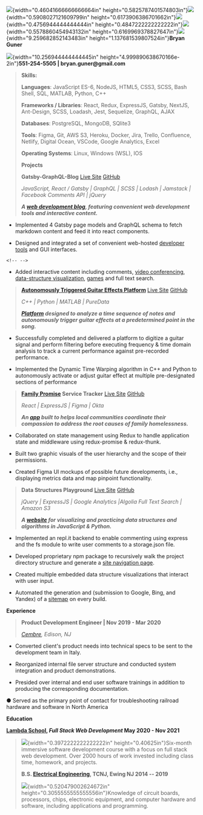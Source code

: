 ![](media/image1.png){width="0.46041666666666664in"
height="0.5825787401574803in"}![](media/image2.png){width="0.5908027121609799in"
height="0.6173906386701662in"}![](media/image3.png){width="0.4756944444444444in"
height="0.4847222222222222in"}![](media/image4.png){width="0.5578860454943132in"
height="0.6169969378827647in"}![](media/image5.png){width="9.259682852143483in"
height="1.137681539807524in"}**Bryan Guner**

![](media/image6.png){width="10.256944444444445in"
height="4.999890638670166e-2in"}**551-254-5505 \|
bryan.guner\@gmail.com**

> **Skills:**
>
> **Languages**: JavaScript ES-6, NodeJS, HTML5, CSS3, SCSS, Bash Shell,
> SQL, MATLAB, Python, C++
>
> **Frameworks / Libraries**: React, Redux, ExpressJS, Gatsby, NextJS,
> Ant-Design, SCSS, Loadash, Jest, Sequelize, GraphQL, AJAX
>
> **Databases**: PostgreSQL, MongoDB, SQlite3
>
> **Tools**: Figma, Git, AWS S3, Heroku, Docker, Jira, Trello,
> Confluence, Netlify, Digital Ocean, VSCode, Google Analytics, Excel
>
> **Operating Systems**: Linux, Windows (WSL), IOS
>
> **Projects**
>
> **Gatsby-GraphQL-Blog** [Live Site](https://bgoonz-blog.netlify.app/)
> [GitHub](https://github.com/bgoonz/BGOONZ_BLOG_2.0)
>
> *JavaScript, React / Gatsby \| GraphQL \| SCSS \| Lodash \| Jamstack
> \| Facebook Comments API \| jQuery*
>
> ***A [web development blog](https://bgoonz-blog.netlify.app/),
> featuring convenient web development tools and interactive content.***

-   Implemented 4 Gatsby page models and GraphQL schema to fetch
    markdown content and feed it into react components.

-   Designed and integrated a set of convenient web-hosted [developer
    tools](https://bgoonz-blog.netlify.app/docs/tools/) and GUI
    interfaces.

```{=html}
<!-- -->
```
-   Added interactive content including comments, [video
    conferencing](https://bgoonz-blog.netlify.app/docs/interact/video-chat/),
    [data-structure
    visualization](https://bgoonz-blog.netlify.app/docs/interact/other-sites/),
    [games](https://bgoonz-blog.netlify.app/docs/interact/) and full
    text search.

> **[Autonomously Triggered Guitar Effects
> Platform](https://www.youtube.com/watch?v=pRKjaprdWx4)** [Live
> Site](https://bgoonz.github.io/Revamped-Automatic-Guitar-Effect-Triggering/)
> [GitHub](https://github.com/bgoonz/Revamped-Automatic-Guitar-Effect-Triggering/tree/master/Triggered-Guitar-Effects-Platform)
>
> *C++ \| Python \| MATLAB \| PureData*
>
> ***[Platform](https://bgoonz.github.io/Revamped-Automatic-Guitar-Effect-Triggering/SR%20Project%20II%20Presentation.pdf)
> designed to analyze a time sequence of notes and autonomously trigger
> guitar effects at a predetermined point in the song.***

-   Successfully completed and delivered a platform to digitize a guitar
    signal and perform filtering before executing frequency & time
    domain analysis ­to track a current performance against pre-recorded
    performance.

-   Implemented the Dynamic Time Warping algorithm in C++ and Python to
    autonomously activate or adjust guitar effect at multiple
    pre-designated sections of performance

> **[Family Promise](https://familypromise.org/) Service Tracker** [Live
> Site](https://a.familypromiseservicetracker.dev/)
> [GitHub](https://github.com/Lambda-School-Labs/family-promise-service-tracker-fe-a)
>
> *React \| ExpressJS \| Figma \| Okta*
>
> ***An
> [app](https://bryan-guner.gitbook.io/lambda-labs/navigation/roadmap)
> built to helps local communities coordinate their compassion to
> address the root causes of family homelessness.***

-   Collaborated on state management using Redux to handle application
    state and middleware using redux-promise & redux-thunk.

-   Built two graphic visuals of the user hierarchy and the scope of
    their permissions.

-   Created Figma UI mockups of possible future developments, i.e.,
    displaying metrics data and map pinpoint functionality.

> **Data Structures Playground** [Live
> Site](https://ds-algo-official.netlify.app/)
> [GitHub](https://github.com/bgoonz/DS-ALGO-OFFICIAL)
>
> *jQuery \| ExpressJS \| Google Analytics \|Algolia Full Text Search \|
> Amazon S3*
>
> ***A [website](https://potluck-landing.netlify.app/style-guide/) for
> visualizing and practicing data structures and algorithms in
> JavaScript & Python.***

-   Implemented an repl.it backend to enable commenting using express
    and the fs module to write user comments to a storage.json file.

-   Developed proprietary npm package to recursively walk the project
    directory structure and generate a [site navigation
    page](https://ds-algo-official.netlify.app/sitemap.html).

-   Created multiple embedded data structure visualizations that
    interact with user input.

-   Automated the generation and (submission to Google, Bing, and
    Yandex) of a
    [sitemap](https://ds-algo-official.netlify.app/sitemap.xml) on every
    build.

**Experience**

> **Product Development Engineer \| Nov 2019 - Mar 2020**
>
> *[Cembre](https://www.cembre.com/), Edison, NJ*

-   Converted client's product needs into technical specs to be sent to
    the development team in Italy.

-   Reorganized internal file server structure and conducted system
    integration and product demonstrations.

-   Presided over internal and end user software trainings in addition
    to producing the corresponding documentation.

● Served as the primary point of contact for troubleshooting railroad
hardware and software in North America

**Education**

**[Lambda
School](https://www.credly.com/badges/bd145ba3-0f09-42fc-8d1f-a3bc4e0a46b4/public_url),
*Full Stack Web Development* May 2020 - Nov 2021**

> ![](media/image7.png){width="0.3972222222222222in"
> height="0.40625in"}Six-month immersive software development course
> with a focus on full stack web development. Over 2000 hours of work
> invested including class time, homework, and projects.
>
> **B.S. [Electrical
> Engineering](https://electrical-computerengineering.tcnj.edu/), TCNJ,
> Ewing NJ 2014 -- 2019**
>
> ![](media/image8.png){width="0.520479002624672in"
> height="0.3055555555555556in"}Knowledge of circuit boards, processors,
> chips, electronic equipment, and computer hardware and software,
> including applications and programming.
